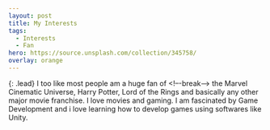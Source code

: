 ```yaml
---
layout: post
title: My Interests
tags:
  - Interests
  - Fan
hero: https://source.unsplash.com/collection/345758/
overlay: orange
---
```

{: .lead}
I too like most people am a huge fan of
<!–-break-–>
the Marvel Cinematic Universe, Harry Potter, Lord of the Rings and basically any other major movie franchise. I love movies and gaming. I am fascinated by Game Development and i love learning how to develop games using softwares like Unity.
